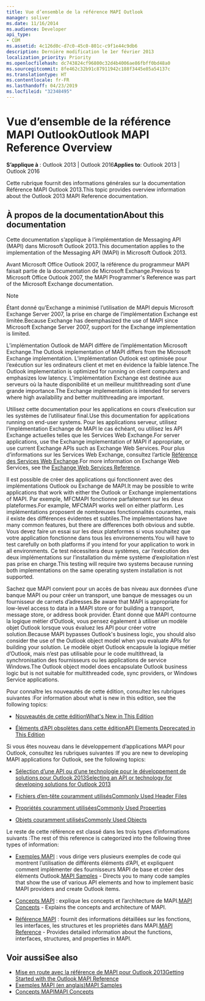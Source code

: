```yaml
---
title: Vue d’ensemble de la référence MAPI Outlook
manager: soliver
ms.date: 11/16/2014
ms.audience: Developer
api_type:
- COM
ms.assetid: 4c126d0c-d7c0-45c0-801c-c9f1e44c9db6
description: Dernière modification le 1er février 2013
localization_priority: Priority
ms.openlocfilehash: dc743824cf96800c32d4b4006ae86fbff0bd48a0
ms.sourcegitcommit: 8fe462c32b91c87911942c188f3445e85a54137c
ms.translationtype: HT
ms.contentlocale: fr-FR
ms.lasthandoff: 04/23/2019
ms.locfileid: "32348495"
---
```

# <a name="outlook-mapi-reference-overview"></a><span data-ttu-id="4fadb-103">Vue d’ensemble de la référence MAPI Outlook</span><span class="sxs-lookup"><span data-stu-id="4fadb-103">Outlook MAPI Reference Overview</span></span>

<span data-ttu-id="4fadb-104">**S’applique à** : Outlook 2013 | Outlook 2016</span><span class="sxs-lookup"><span data-stu-id="4fadb-104">**Applies to**: Outlook 2013 | Outlook 2016</span></span> 
  
<span data-ttu-id="4fadb-105">Cette rubrique fournit des informations générales sur la documentation Référence MAPI Outlook 2013.</span><span class="sxs-lookup"><span data-stu-id="4fadb-105">This topic provides overview information about the Outlook 2013 MAPI Reference documentation.</span></span>
  
## <a name="about-this-documentation"></a><span data-ttu-id="4fadb-106">À propos de la documentation</span><span class="sxs-lookup"><span data-stu-id="4fadb-106">About this documentation</span></span>

<span data-ttu-id="4fadb-107">Cette documentation s’applique à l’implémentation de Messaging API (MAPI) dans Microsoft Outlook 2013.</span><span class="sxs-lookup"><span data-stu-id="4fadb-107">This documentation applies to the implementation of the Messaging API (MAPI) in Microsoft Outlook 2013.</span></span> 
  
<span data-ttu-id="4fadb-108">Avant Microsoft Office Outlook 2007, la référence du programmeur MAPI faisait partie de la documentation de Microsoft Exchange.</span><span class="sxs-lookup"><span data-stu-id="4fadb-108">Previous to Microsoft Office Outlook 2007, the MAPI Programmer's Reference was part of the Microsoft Exchange documentation.</span></span>
  
> [!NOTE]
> <span data-ttu-id="4fadb-109">Étant donné qu’Exchange a minimisé l’utilisation de MAPI depuis Microsoft Exchange Server 2007, la prise en charge de l’implémentation Exchange est limitée.</span><span class="sxs-lookup"><span data-stu-id="4fadb-109">Because Exchange has deemphasized the use of MAPI since Microsoft Exchange Server 2007, support for the Exchange implementation is limited.</span></span> 
  
<span data-ttu-id="4fadb-110">L’implémentation Outlook de MAPI diffère de l’implémentation Microsoft Exchange.</span><span class="sxs-lookup"><span data-stu-id="4fadb-110">The Outlook implementation of MAPI differs from the Microsoft Exchange implementation.</span></span> <span data-ttu-id="4fadb-111">L’implémentation Outlook est optimisée pour l’exécution sur les ordinateurs client et met en évidence la faible latence.</span><span class="sxs-lookup"><span data-stu-id="4fadb-111">The Outlook implementation is optimized for running on client computers and emphasizes low latency.</span></span> <span data-ttu-id="4fadb-112">L’implémentation Exchange est destinée aux serveurs où la haute disponibilité et un meilleur multithreading sont d’une grande importance.</span><span class="sxs-lookup"><span data-stu-id="4fadb-112">The Exchange implementation is intended for servers where high availability and better multithreading are important.</span></span>
  
<span data-ttu-id="4fadb-113">Utilisez cette documentation pour les applications en cours d’exécution sur les systèmes de l’utilisateur final.</span><span class="sxs-lookup"><span data-stu-id="4fadb-113">Use this documentation for applications running on end-user systems.</span></span> <span data-ttu-id="4fadb-114">Pour les applications serveur, utilisez l’implémentation Exchange de MAPI le cas échéant, ou utilisez les API Exchange actuelles telles que les Services Web Exchange.</span><span class="sxs-lookup"><span data-stu-id="4fadb-114">For server applications, use the Exchange implementation of MAPI if appropriate, or use current Exchange APIs such as Exchange Web Services.</span></span> <span data-ttu-id="4fadb-115">Pour plus d’informations sur les Services Web Exchange, consultez l’article [Référence des Services Web Exchange](https://msdn.microsoft.com/library/bb204119.aspx).</span><span class="sxs-lookup"><span data-stu-id="4fadb-115">For more information on Exchange Web Services, see the [Exchange Web Services Reference](https://msdn.microsoft.com/library/bb204119.aspx).</span></span>
  
<span data-ttu-id="4fadb-116">Il est possible de créer des applications qui fonctionnent avec des implémentations Outlook ou Exchange de MAPI.</span><span class="sxs-lookup"><span data-stu-id="4fadb-116">It may be possible to write applications that work with either the Outlook or Exchange implementations of MAPI.</span></span> <span data-ttu-id="4fadb-117">Par exemple, MFCMAPI fonctionne parfaitement sur les deux plateformes.</span><span class="sxs-lookup"><span data-stu-id="4fadb-117">For example, MFCMAPI works well on either platform.</span></span> <span data-ttu-id="4fadb-118">Les implémentations proposent de nombreuses fonctionnalités courantes, mais il existe des différences évidentes et subtiles.</span><span class="sxs-lookup"><span data-stu-id="4fadb-118">The implementations have many common features, but there are differences both obvious and subtle.</span></span> <span data-ttu-id="4fadb-119">Vous devez faire un essai sur les deux plateformes si vous souhaitez que votre application fonctionne dans tous les environnements.</span><span class="sxs-lookup"><span data-stu-id="4fadb-119">You will have to test carefully on both platforms if you intend for your application to work in all environments.</span></span> <span data-ttu-id="4fadb-120">Ce test nécessitera deux systèmes, car l’exécution des deux implémentations sur l’installation du même système d’exploitation n’est pas prise en charge.</span><span class="sxs-lookup"><span data-stu-id="4fadb-120">This testing will require two systems because running both implementations on the same operating system installation is not supported.</span></span>
  
<span data-ttu-id="4fadb-121">Sachez que MAPI convient pour un accès de bas niveau aux données d’une banque MAPI ou pour créer un transport, une banque de messages ou un fournisseur de carnets d’adresses.</span><span class="sxs-lookup"><span data-stu-id="4fadb-121">Be aware that MAPI is appropriate for low-level access to data in a MAPI store or for building a transport, message store, or address book provider.</span></span> <span data-ttu-id="4fadb-122">Étant donné que MAPI contourne la logique métier d’Outlook, vous pensez également à utiliser un modèle objet Outlook lorsque vous évaluez les API pour créer votre solution.</span><span class="sxs-lookup"><span data-stu-id="4fadb-122">Because MAPI bypasses Outlook's business logic, you should also consider the use of the Outlook object model when you evaluate APIs for building your solution.</span></span> <span data-ttu-id="4fadb-123">Le modèle objet Outlook encapsule la logique métier d’Outlook, mais n’est pas utilisable pour le code multithread, la synchronisation des fournisseurs ou les applications de service Windows.</span><span class="sxs-lookup"><span data-stu-id="4fadb-123">The Outlook object model does encapsulate Outlook business logic but is not suitable for multithreaded code, sync providers, or Windows Service applications.</span></span>
  
<span data-ttu-id="4fadb-124">Pour connaître les nouveautés de cette édition, consultez les rubriques suivantes :</span><span class="sxs-lookup"><span data-stu-id="4fadb-124">For information about what is new in this edition, see the following topics:</span></span>
  
- [<span data-ttu-id="4fadb-125">Nouveautés de cette édition</span><span class="sxs-lookup"><span data-stu-id="4fadb-125">What's New in This Edition</span></span>](what-s-new-in-this-edition.md)
    
- [<span data-ttu-id="4fadb-126">Éléments d’API obsolètes dans cette édition</span><span class="sxs-lookup"><span data-stu-id="4fadb-126">API Elements Deprecated in This Edition</span></span>](api-elements-deprecated-in-this-edition.md)
    
<span data-ttu-id="4fadb-127">Si vous êtes nouveau dans le développement d’applications MAPI pour Outlook, consultez les rubriques suivantes :</span><span class="sxs-lookup"><span data-stu-id="4fadb-127">If you are new to developing MAPI applications for Outlook, see the following topics:</span></span>
  
- [<span data-ttu-id="4fadb-128">Sélection d’une API ou d’une technologie pour le développement de solutions pour Outlook 2013</span><span class="sxs-lookup"><span data-stu-id="4fadb-128">Selecting an API or technology for developing solutions for Outlook 2013</span></span>](https://msdn.microsoft.com/library/jj900714.aspx)
    
- [<span data-ttu-id="4fadb-129">Fichiers d’en-tête couramment utilisés</span><span class="sxs-lookup"><span data-stu-id="4fadb-129">Commonly Used Header Files</span></span>](commonly-used-header-files.md)
    
- [<span data-ttu-id="4fadb-130">Propriétés couramment utilisées</span><span class="sxs-lookup"><span data-stu-id="4fadb-130">Commonly Used Properties</span></span>](commonly-used-properties.md)
    
- [<span data-ttu-id="4fadb-131">Objets couramment utilisés</span><span class="sxs-lookup"><span data-stu-id="4fadb-131">Commonly Used Objects</span></span>](commonly-used-objects.md)
    
<span data-ttu-id="4fadb-132">Le reste de cette référence est classé dans les trois types d’informations suivants :</span><span class="sxs-lookup"><span data-stu-id="4fadb-132">The rest of this reference is categorized into the following three types of information:</span></span>
  
- <span data-ttu-id="4fadb-133">[Exemples MAPI](mapi-samples.md) : vous dirige vers plusieurs exemples de code qui montrent l’utilisation de différents éléments d’API, et expliquent comment implémenter des fournisseurs MAPI de base et créer des éléments Outlook.</span><span class="sxs-lookup"><span data-stu-id="4fadb-133">[MAPI Samples](mapi-samples.md) - Directs you to many code samples that show the use of various API elements and how to implement basic MAPI providers and create Outlook items.</span></span> 
    
- <span data-ttu-id="4fadb-134">[Concepts MAPI](mapi-concepts.md) : explique les concepts et l’architecture de MAPI.</span><span class="sxs-lookup"><span data-stu-id="4fadb-134">[MAPI Concepts](mapi-concepts.md) - Explains the concepts and architecture of MAPI.</span></span> 
    
- <span data-ttu-id="4fadb-135">[Référence MAPI](mapi-reference.md) : fournit des informations détaillées sur les fonctions, les interfaces, les structures et les propriétés dans MAPI.</span><span class="sxs-lookup"><span data-stu-id="4fadb-135">[MAPI Reference](mapi-reference.md) - Provides detailed information about the functions, interfaces, structures, and properties in MAPI.</span></span> 
    
## <a name="see-also"></a><span data-ttu-id="4fadb-136">Voir aussi</span><span class="sxs-lookup"><span data-stu-id="4fadb-136">See also</span></span>

- [<span data-ttu-id="4fadb-137">Mise en route avec la référence de MAPI pour Outlook 2013</span><span class="sxs-lookup"><span data-stu-id="4fadb-137">Getting Started with the Outlook MAPI Reference</span></span>](getting-started-with-the-outlook-mapi-reference.md)
- [<span data-ttu-id="4fadb-138">Exemples MAPI (en anglais)</span><span class="sxs-lookup"><span data-stu-id="4fadb-138">MAPI Samples</span></span>](mapi-samples.md)
- [<span data-ttu-id="4fadb-139">Concepts MAPI</span><span class="sxs-lookup"><span data-stu-id="4fadb-139">MAPI Concepts</span></span>](mapi-concepts.md)

